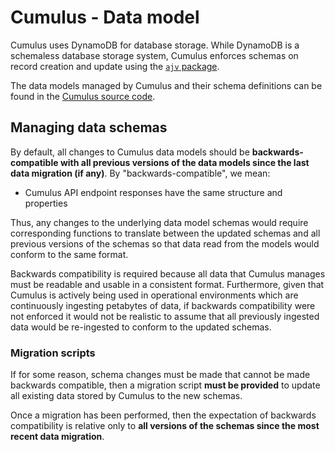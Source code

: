 # Cumulus - Data model

Cumulus uses DynamoDB for database storage. While DynamoDB is a schemaless database storage system, Cumulus enforces schemas on record creation and update using the [`ajv` package](https://github.com/epoberezkin/ajv).

The data models managed by Cumulus and their schema definitions can be found in the [Cumulus source code](./packages/api/models/schemas.js).

## Managing data schemas

By default, all changes to Cumulus data models should be **backwards-compatible with all previous versions of the data models since the last data migration (if any)**. By "backwards-compatible", we mean:

- Cumulus API endpoint responses have the same structure and properties

Thus, any changes to the underlying data model schemas would require corresponding functions to translate between the updated schemas and all previous versions of the schemas so that data read from the models would conform to the same format.

Backwards compatibility is required because all data that Cumulus manages must be readable and usable in a consistent format. Furthermore, given that Cumulus is actively being used in operational environments which are continuously ingesting petabytes of data, if backwards compatibility were not enforced it would not be realistic to assume that all previously ingested data would be re-ingested to conform to the updated schemas.

### Migration scripts

If for some reason, schema changes must be made that cannot be made backwards compatible, then a migration script **must be provided** to update all existing data stored by Cumulus to the new schemas.

Once a migration has been performed, then the expectation of backwards compatibility is relative only to **all versions of the schemas since the most recent data migration**.
